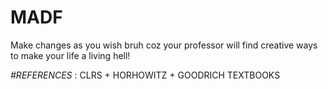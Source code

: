 # MADF
Make changes as you wish bruh coz your professor will find creative ways to make your life a living hell!

*#REFERENCES* : CLRS + HORHOWITZ + GOODRICH TEXTBOOKS
